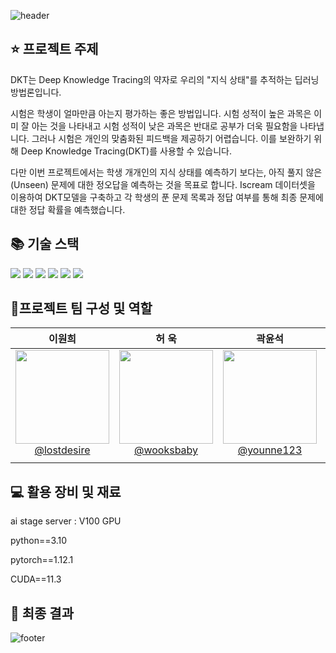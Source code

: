![header](https://capsule-render.vercel.app/api?type=waving&color=gradient&height=200&section=header&text=Level2-DKT&desc=RecSys-06&fontSize=40&fontColor=FFFFFF&fontAlignY=40)

## ⭐️ 프로젝트 주제
DKT는 Deep Knowledge Tracing의 약자로 우리의 "지식 상태"를 추적하는 딥러닝 방법론입니다.

시험은 학생이 얼마만큼 아는지 평가하는 좋은 방법입니다. 시험 성적이 높은 과목은 이미 잘 아는 것을 나타내고 시험 성적이 낮은 과목은 반대로 공부가 더욱 필요함을 나타냅니다. 그러나 시험은 개인의 맞춤화된 피드백을 제공하기 어렵습니다. 이를 보완하기 위해 Deep Knowledge Tracing(DKT)를 사용할 수 있습니다.

다만 이번 프로젝트에서는 학생 개개인의 지식 상태를 예측하기 보다는, 아직 풀지 않은(Unseen) 문제에 대한 정오답을 예측하는 것을 목표로 합니다. Iscream 데이터셋을 이용하여 DKT모델을 구축하고 각 학생의 푼 문제 목록과 정답 여부를 통해 최종 문제에 대한 정답 확률을 예측했습니다.

## 📚 기술 스택
<img src="https://img.shields.io/badge/Linux-FCC624?style=plastic&logo=Linux&logoColor=white"/> <img src="https://img.shields.io/badge/Ubuntu-E95420?style=plastic&logo=Ubuntu&logoColor=white"/> <img src="https://img.shields.io/badge/VS Code-007ACC?style=plastic&logo=Visual Studio Code&logoColor=white"/> <img src="https://img.shields.io/badge/Python-3776AB?style=plastic&logo=Python&logoColor=white"/> <img src="https://img.shields.io/badge/PyTorch-EE4C2C?style=plastic&logo=PyTorch&logoColor=white"/> <img src="https://img.shields.io/badge/Jupyter-F37626?style=plastic&logo=Jupyter&logoColor=white"/>

## 🤝프로젝트 팀 구성 및 역할
| **이원희** | **허 욱** | **곽윤석** | **조형진** | **김예찬** |
| :------: |  :------: | :------: | :------: | :------: |
| [<img src="https://avatars.githubusercontent.com/u/64073392?v=4" height=150 width=150> <br/> @lostdesire](https://github.com/lostdesire) | [<img src="https://avatars.githubusercontent.com/u/61164286?v=4" height=150 width=150> <br/> @wooksbaby](https://github.com/wooksbaby) | [<img src="https://avatars.githubusercontent.com/u/149780979?v=4" height=150 width=150> <br/> @younne123](https://github.com/younne123) | [<img src="https://avatars.githubusercontent.com/u/149780979?v=4" height=150 width=150> <br/> @whgudwlsdlrm](https://github.com/whgudwlsdlrm) | [<img src="https://avatars.githubusercontent.com/u/149780979?v=4" height=150 width=150> <br/> @yechance7](https://github.com/yechance7) |
|  |  |  |  |  |

## 💻 활용 장비 및 재료

ai stage server : V100 GPU

python==3.10

pytorch==1.12.1 

CUDA==11.3

## 🥇 최종 결과


![footer](https://capsule-render.vercel.app/api?type=waving&color=gradient&height=200&section=footer&text=Thanks%20for%20Reading&fontSize=40&fontColor=FFFFFF&fontAlignY=70) 
